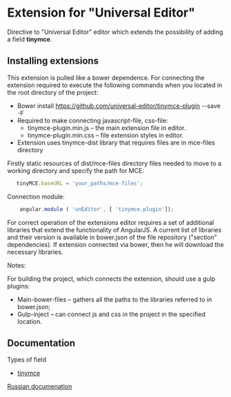 # Extension for "Universal Editor"

Directive to "Universal Editor" editor which extends the possibility of adding a field **tinymce**.

## Installing extensions

This extension is pulled like a bower dependence. For connecting the extension required to execute
the following commands when you located in the root directory of the project:


* Bower install https://github.com/universal-editor/tinymce-plugin --save -F
* Required to make connecting javascript-file, css-file:
  * tinymce-plugin.min.js – the main extension file in editor.
  * tinymce-plugin.min.css – file extension styles in editor.
* Extension uses tinymce-dist library that requires files are in mce-files directory

Firstly static resources of dist/mce-files directory files needed to move to a working directory and specify the path for MCE:

```javascript
   tinyMCE.baseURL = 'your_paths/mce-files';
```

Connection module:

```javascript
    angular.module ( 'unEditor', [ 'tinymce.plugin']);
```

For correct operation of the extensions editor requires a set of additional libraries that extend the functionality of AngularJS.
A current list of libraries and their version is available in bower.json of the file repository ("section" dependencies). If
extension connected via bower, then he will download the necessary libraries.

Notes:

For building the project, which connects the extension, should use a gulp plugins:
* Main-bower-files – gathers all the paths to the libraries referred to in bower.json;
* Gulp-inject – can connect js and css in the project in the specified location.

## Documentation

Types of field

* [tinymce](docs/en/tinymce.md)

[Russian documenation](docs/ru/readme.md)